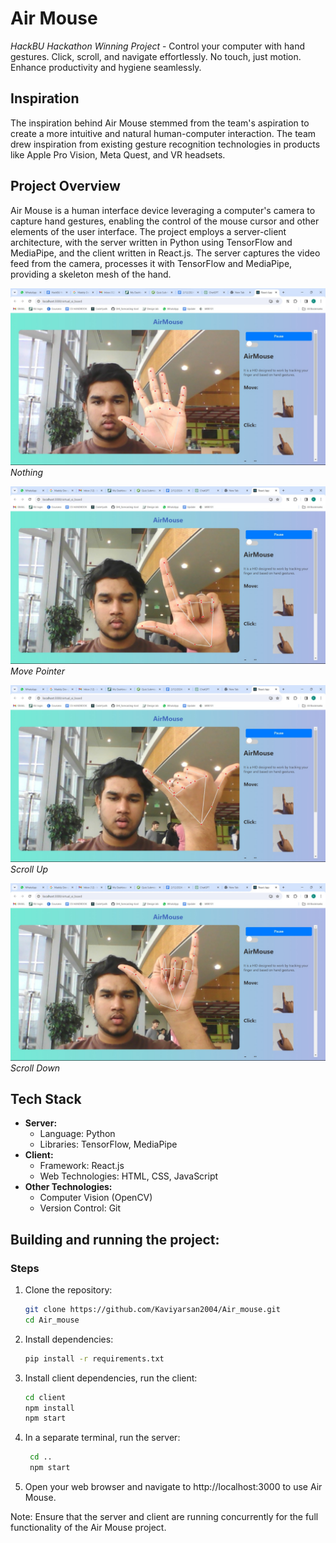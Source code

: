 # Air Mouse
*HackBU Hackathon Winning Project* - Control your computer with hand gestures. Click, scroll, and navigate effortlessly. No touch, just motion. Enhance productivity and hygiene seamlessly.

## Inspiration
The inspiration behind Air Mouse stemmed from the team's aspiration to create a more intuitive and natural human-computer interaction. The team drew inspiration from existing gesture recognition technologies in products like Apple Pro Vision, Meta Quest, and VR headsets.

## Project Overview
Air Mouse is a human interface device leveraging a computer's camera to capture hand gestures, enabling the control of the mouse cursor and other elements of the user interface. The project employs a server-client architecture, with the server written in Python using TensorFlow and MediaPipe, and the client written in React.js. The server captures the video feed from the camera, processes it with TensorFlow and MediaPipe, providing a skeleton mesh of the hand.


![Nothing](photos/Nothing.jpeg)
*Nothing*

![Move Pointer](photos/Curserpoint.jpeg)
*Move Pointer*

![Scroll UP](photos/UP.jpeg)
*Scroll Up*

![Scroll Down](photos/Down.jpeg)
*Scroll Down*
   
## Tech Stack
- **Server:**
  - Language: Python
  - Libraries: TensorFlow, MediaPipe
- **Client:**
  - Framework: React.js
  - Web Technologies: HTML, CSS, JavaScript
- **Other Technologies:**
  - Computer Vision (OpenCV)
  - Version Control: Git
  
## Building and running the project:
 ### Steps
1. Clone the repository:
   ```bash
   git clone https://github.com/Kaviyarsan2004/Air_mouse.git
   cd Air_mouse
2. Install dependencies:
    ```bash
    pip install -r requirements.txt
3. Install client dependencies, run the client:
   ```bash
   cd client
   npm install
   npm start
4. In a separate terminal, run the server:
   ```bash
    cd ..
    npm start
5. Open your web browser and navigate to http://localhost:3000 to use Air Mouse.

Note: Ensure that the server and client are running concurrently for the full functionality of the Air Mouse project.
  
